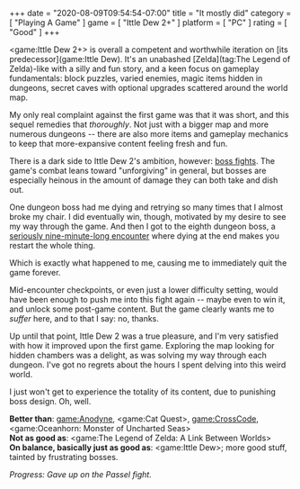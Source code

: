 +++
date = "2020-08-09T09:54:54-07:00"
title = "It mostly did"
category = [ "Playing A Game" ]
game = [ "Ittle Dew 2+" ]
platform = [ "PC" ]
rating = [ "Good" ]
+++

<game:Ittle Dew 2+> is overall a competent and worthwhile iteration on [its predecessor](game:Ittle Dew).  It's an unabashed [Zelda](tag:The Legend of Zelda)-like with a silly and fun story, and a keen focus on gameplay fundamentals: block puzzles, varied enemies, magic items hidden in dungeons, secret caves with optional upgrades scattered around the world map.

My only real complaint against the first game was that it was short, and this sequel remedies that <i>thoroughly</i>.  Not just with a bigger map and more numerous dungeons -- there are also more items and gameplay mechanics to keep that more-expansive content feeling fresh and fun.

There is a dark side to Ittle Dew 2's ambition, however: <a href="https://steamcommunity.com/app/395620/discussions/0/1727575977546434831/">boss fights</a>.  The game's combat leans toward "unforgiving" in general, but bosses are especially heinous in the amount of damage they can both take and dish out.

One dungeon boss had me dying and retrying so many times that I almost broke my chair.  I did eventually win, though, motivated by my desire to see my way through the game.  And then I got to the eighth dungeon boss, a <a href="https://www.youtube.com/watch?v=PYYrDVsUGfA">seriously nine-minute-long encounter</a> where dying at the end makes you restart the whole thing.

Which is exactly what happened to me, causing me to immediately quit the game forever.

Mid-encounter checkpoints, or even just a lower difficulty setting, would have been enough to push me into this fight again -- maybe even to win it, and unlock some post-game content.  But the game clearly wants me to <i>suffer</i> here, and to that I say: no, thanks.

Up until that point, Ittle Dew 2 was a true pleasure, and I'm very satisfied with how it improved upon the first game.  Exploring the map looking for hidden chambers was a delight, as was solving my way through each dungeon.  I've got no regrets about the hours I spent delving into this weird world.

I just won't get to experience the totality of its content, due to punishing boss design.  Oh, well.

<b>Better than</b>: <game:Anodyne>, <game:Cat Quest>, <game:CrossCode>, <game:Oceanhorn: Monster of Uncharted Seas>  
<b>Not as good as</b>: <game:The Legend of Zelda: A Link Between Worlds>  
<b>On balance, basically just as good as</b>: <game:Ittle Dew>; more good stuff, tainted by frustrating bosses.

<i>Progress: Gave up on the Passel fight.</i>
